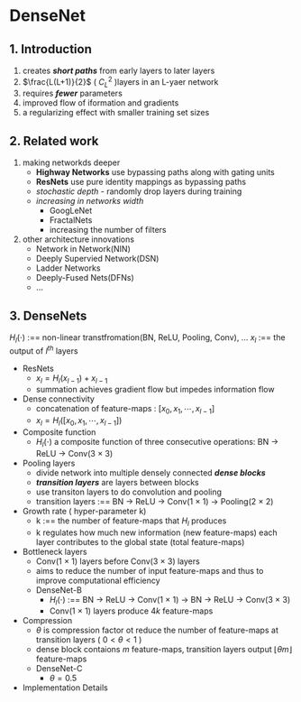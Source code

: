 # DenseNet
## 1. Introduction
1. creates ***short paths*** from early layers to later layers 
2. $\frac{L(L+1)}{2}$ ( $C_{L}^{2}$ )layers in an L-yaer network 
3. requires ***fewer*** parameters
4. improved flow of iformation and gradients
5. a regularizing effect with smaller training set sizes

## 2. Related work 
1. making networkds deeper
    - **Highway Networks** use bypassing paths along with gating units
    - **ResNets** use pure identity mappings as bypassing paths
    - *stochastic depth* - randomly drop layers during training
    - *increasing in networks width*
        - GoogLeNet 
        - FractalNets
        - increasing the number of filters
2. other architecture innovations
	- Network in Network(NIN)
	- Deeply Supervied Network(DSN)
	- Ladder Networks
	- Deeply-Fused Nets(DFNs)
	- ... 

## 3. DenseNets
$H_l(\cdot)$ :== non-linear transtfromation(BN, ReLU, Pooling, Conv), ...
$x_l$ :== the output of $l^{th}$ layers

- ResNets
	- $x_l=H_l(x_{l-1})+x_{l-1}$
	- summation achieves gradient flow but impedes information flow
- Dense connectivity
	- concatenation of feature-maps : $[x_0, x_1,\cdots,x_{l-1}]$
	- $x_l = H_l([x_0, x_1,\cdots,x_{l-1}])$
- Composite function
	- $H_l(\cdot)$ a composite function of three consecutive operations: BN $\rightarrow$ ReLU $\rightarrow$ Conv(3 $\times$ 3)
- Pooling layers
	- divide network into multiple densely connected ***dense blocks***
	- ***transition layers*** are layers between blocks
	- use transiton layers to do convolution and pooling
	- transition layers :== BN $\rightarrow$ ReLU $\rightarrow$ Conv(1 $\times$ 1) $\rightarrow$ Pooling(2 $\times$ 2)
- Growth rate ( hyper-parameter k)
	- k :== the number of feature-maps that $H_l$ produces
	- k regulates how much new information (new feature-maps) each layer contributes to the global state (total feature-maps)
- Bottleneck layers
	- Conv(1 $\times$ 1) layers before Conv(3 $\times$ 3) layers 
	- aims to reduce the number of input feature-maps and thus to improve computational efficiency 
	- DenseNet-B 
		- $H_l(\cdot)$ :== BN $\rightarrow$ ReLU $\rightarrow$ Conv(1 $\times$ 1) $\rightarrow$ BN $\rightarrow$ ReLU $\rightarrow$ Conv(3 $\times$ 3) 
		- Conv(1 $\times$ 1) layers produce $4k$ feature-maps
- Compression
	- $\theta$ is compression factor ot reduce the number of feature-maps at transition layers ( $0< \theta <1$ )
	- dense block contaions $m$ feature-maps, transition layers output $\lfloor\theta m\rfloor$ feature-maps
	- DenseNet-C
		- $\theta = 0.5$
- Implementation Details